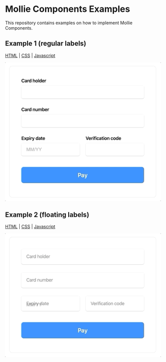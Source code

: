 # Mollie Components Examples

This repository contains examples on how to implement Mollie Components.

## Example 1 (regular labels)
[HTML](/examples/example1/index.html) | [CSS](/examples/example1/style.css) | [Javascript](/examples/example1/script.js)

![](screenshots/example1.gif)

## Example 2 (floating labels)
[HTML](/examples/example2/index.html) | [CSS](/examples/example2/style.css) | [Javascript](/examples/example2/script.js)

![](screenshots/example2.gif)
